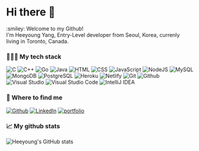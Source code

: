 <h1> Hi there 👋 </h1>
:smiley: Welcome to my Github!<br/>
I'm Heeyoung Yang, Entry-Level developer from Seoul, Korea, currenly living in Toronto, Canada.

<br/>

### 👨🏻‍💻 My tech stack

![C](https://img.shields.io/badge/-C-blue?logo=C)
![C++](https://img.shields.io/badge/C++-blue.svg?style=flat&logo=c%2B%2B)
![Go](https://img.shields.io/badge/-Go-skyblue?logo=Go)
![Java](https://img.shields.io/badge/-JAVA-orange?logo=java)
![HTML](https://img.shields.io/badge/-HTML-orange?logo=html5)
![CSS](https://img.shields.io/badge/-CSS-blue?logo=css3)
![JavaScript](https://img.shields.io/badge/-JavaScript-yellow?logo=javascript)
![NodeJS](https://img.shields.io/badge/-NodeJS-brightgreen?logo=node.js)
![MySQL](https://img.shields.io/badge/-MySQL-lightblue?logo=MySQL)
![MongoDB](https://img.shields.io/badge/-MongoDB-brightgreen?logo=MongoDB)
![PostgreSQL](https://img.shields.io/badge/-PostgreSQL-9cf?logo=postgresql)
![Heroku](https://img.shields.io/badge/-Heroku-blueviolet?logo=heroku)
![Netlify](https://img.shields.io/badge/-Netlify-%2300C7B7?logo=netlify)
![Git](https://img.shields.io/badge/-Git-red?logo=git)
![Github](https://img.shields.io/badge/-Github-blueviolet?logo=github)
![Visual Studio](https://img.shields.io/badge/-Visual_Studio-purple?logo=visualstudio)
![Visual Studio Code](https://img.shields.io/badge/-Visual_Studio_Code-blue?logo=VisualstudioCode)
![IntelliJ IDEA](https://img.shields.io/badge/-IntelliJ%20IDEA-%23000000?logo=IntelliJIDEA)


### 💬 Where to find me 

<p><a href="https://github.com/dev-heeyoung" target="_blank"><img alt="Github" src="https://img.shields.io/badge/GitHub-%2312100E.svg?&style=for-the-badge&logo=Github&logoColor=white" /></a> 
<a href="https://www.linkedin.com/in/heeyoung-yang-660661221/" target="_blank"><img alt="LinkedIn" src="https://img.shields.io/badge/linkedin-%230077B5.svg?&style=for-the-badge&logo=linkedin&logoColor=white" /></a> 
<a href="https://dev-heeyoung.github.io/" target="_blank"><img alt="portfolio" src="https://img.shields.io/badge/-Portfolio%20Website-ff69b4?&style=for-the-badge&logoColor=white"/></a>
</p>


### 📈 My github stats 
  
![Heeyoung's GitHub stats](https://github-readme-stats.vercel.app/api?username=dev-heeyoung&show_icons=true&theme=radical)
